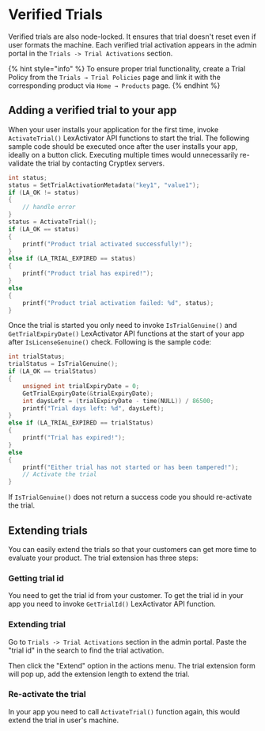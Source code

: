 # Verified Trials

Verified trials are also node-locked. It ensures that trial doesn't reset even if user formats the machine. Each verified trial activation appears in the admin portal in the `Trials -> Trial Activations` section.

{% hint style="info" %}
To ensure proper trial functionality, create a Trial Policy from the `Trials → Trial Policies` page and link it with the corresponding product via  `Home → Products` page.
{% endhint %}

## Adding a verified trial to your app

When your user installs your application for the first time, invoke `ActivateTrial()` LexActivator API functions to start the trial. The following sample code should be executed once after the user installs your app, ideally on a button click. Executing multiple times would unnecessarily re-validate the trial by contacting Cryptlex servers.

```c
int status;
status = SetTrialActivationMetadata("key1", "value1");
if (LA_OK != status)
{
	// handle error
}
status = ActivateTrial();
if (LA_OK == status)
{
	printf("Product trial activated successfully!");
}
else if (LA_TRIAL_EXPIRED == status)
{
	printf("Product trial has expired!");
}
else
{
	printf("Product trial activation failed: %d", status);
}
```

Once the trial is started you only need to invoke `IsTrialGenuine()` and `GetTrialExpiryDate()` LexActivator API functions at the start of your app after `IsLicenseGenuine()` check. Following is the sample code:

```c
int trialStatus;
trialStatus = IsTrialGenuine();
if (LA_OK == trialStatus)
{
	unsigned int trialExpiryDate = 0;
	GetTrialExpiryDate(&trialExpiryDate);
	int daysLeft = (trialExpiryDate - time(NULL)) / 86500;
	printf("Trial days left: %d", daysLeft);
}
else if (LA_TRIAL_EXPIRED == trialStatus)
{
	printf("Trial has expired!");
}
else
{
	printf("Either trial has not started or has been tampered!");
	// Activate the trial
}
```

If `IsTrialGenuine()` does not return a success code you should re-activate the trial.

## Extending trials

You can easily extend the trials so that your customers can get more time to evaluate your product. The trial extension has three steps:

### Getting trial id

You need to get the trial id from your customer. To get the trial id in your app you need to invoke `GetTrialId()` LexActivator API function.

### Extending trial

Go to `Trials -> Trial Activations` section in the admin portal. Paste the "trial id" in the search to find the trial activation.

Then click the "Extend" option in the actions menu. The trial extension form will pop up, add the extension length to extend the trial.

### Re-activate the trial

In your app you need to call `ActivateTrial()` function again, this would extend the trial in user's machine.
